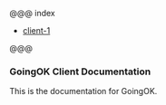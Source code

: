 @@@ index

* [client-1](client.md)

@@@

### GoingOK Client Documentation

This is the documentation for GoingOK.